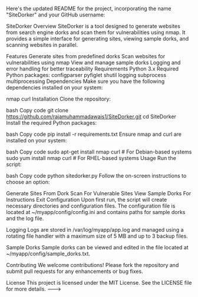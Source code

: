 Here's the updated README for the project, incorporating the name "SiteDorker" and your GitHub username:

SiteDorker
Overview
SiteDorker is a tool designed to generate websites from search engine dorks and scan them for vulnerabilities using nmap. It provides a simple interface for generating sites, viewing sample dorks, and scanning websites in parallel.

Features
Generate sites from predefined dorks
Scan websites for vulnerabilities using nmap
View and manage sample dorks
Logging and error handling for better traceability
Requirements
Python 3.x
Required Python packages:
configparser
pyfiglet
shutil
logging
subprocess
multiprocessing
Dependencies
Make sure you have the following dependencies installed on your system:

nmap
curl
Installation
Clone the repository:

bash
Copy code
git clone https://github.com/rajamuhammadawais1/SiteDorker.git
cd SiteDorker
Install the required Python packages:

bash
Copy code
pip install -r requirements.txt
Ensure nmap and curl are installed on your system:

bash
Copy code
sudo apt-get install nmap curl   # For Debian-based systems
sudo yum install nmap curl       # For RHEL-based systems
Usage
Run the script:

bash
Copy code
python sitedorker.py
Follow the on-screen instructions to choose an option:

Generate Sites From Dork
Scan For Vulnerable Sites
View Sample Dorks
For Instructions
Exit
Configuration
Upon first run, the script will create necessary directories and configuration files. The configuration file is located at ~/myapp/config/config.ini and contains paths for sample dorks and the log file.

Logging
Logs are stored in /var/log/myapp/app.log and managed using a rotating file handler with a maximum size of 5 MB and up to 3 backup files.

Sample Dorks
Sample dorks can be viewed and edited in the file located at ~/myapp/config/sample_dorks.txt.

Contributing
We welcome contributions! Please fork the repository and submit pull requests for any enhancements or bug fixes.

License
This project is licensed under the MIT License. See the LICENSE file for more details.
--->

